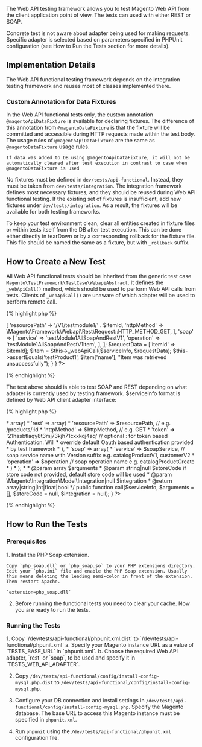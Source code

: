 The Web API testing framework allows you to test Magento Web API from the client application point of view. The tests can used with either REST or SOAP.

Concrete test is not aware about adapter being used for making requests. Specific adapter is selected based on parameters specified in PHPUnit configuration (see How to Run the Tests section for more details).


<h2>Implementation Details</h2>

The Web API functional testing framework depends on the integration testing framework and reuses most of classes implemented there.


<h3>Custom Annotation for Data Fixtures</h3>

In the Web API functional tests only, the custom annotation  `@magentoApiDataFixture` is available for declaring fixtures. The difference of this annotation from `@magentoDataFixture` is that the fixture will be committed and accessible during HTTP requests made within the test body. The usage rules of `@magentoApiDataFixture` are the same as `@magentoDataFixture` usage rules.

	If data was added to DB using @magentoApiDataFixture, it will not be automatically cleared after test execution in contrast to case when @magentoDataFixture is used
	
No fixtures must be defined in `dev/tests/api-functional`. Instead, they must be taken from `dev/tests/integration`. The integration framework defines most necessary fixtures, and they should be reused during Web API functional testing. If the existing set of fixtures is insufficient, add new fixtures under `dev/tests/integration`. As a result, the fixtures will be available for both testing frameworks.

To keep your test environment clean, clear all entities created in fixture files or within tests itself from the DB after test execution. This can be done either directly in tearDown or by a corresponding rollback for the fixture file. This file should be named the same as a fixture, but with `_rollback` suffix.

<h2>How to Create a New Test</h2>

All Web API functional tests should be inherited from the generic test case `Magento\TestFramework\TestCase\WebapiAbstract`. It defines the `_webApiCall()` method, which should be used to perform Web API calls from tests. Clients of `_webApiCall()` are unaware of which adapter will be used to perform remote call.

{% highlight php %}
<?php
namespace Magento\Webapi\Routing;
 
class CoreRoutingTest extends \Magento\TestFramework\TestCase\WebapiAbstract
{
    public function testBasicRoutingExplicitPath()
    {
        $itemId = 1;
        $serviceInfo = [
            'rest' => [
                'resourcePath' => '/V1/testmodule1/' . $itemId,
                'httpMethod' => \Magento\Framework\Webapi\Rest\Request::HTTP_METHOD_GET,
            ],
            'soap' => [
                'service' => 'testModule1AllSoapAndRestV1',
                'operation' => 'testModule1AllSoapAndRestV1Item',
            ],
        ];
        $requestData = ['itemId' => $itemId];
        $item = $this->_webApiCall($serviceInfo, $requestData);
        $this->assertEquals('testProduct1', $item['name'], "Item was retrieved unsuccessfully");
    }
} ?>
{% endhighlight %}

The test above should is able to test SOAP and REST depending on what adapter is currently used by testing framework. $serviceInfo format is defined by Web API client adapter interface:

{% highlight php %}
<?php

namespace Magento\TestFramework\TestCase\Webapi;
 
interface AdapterInterface
{
    /**
     * Perform call to the specified service method.
     *
     * @param array $serviceInfo <pre>
     * array(
     *     'rest' => array(
     *         'resourcePath' => $resourcePath, // e.g. /products/:id
     *         'httpMethod' => $httpMethod,     // e.g. GET
     *         'token' => '21hasbtlaqy8t3mj73kjh71cxxkqj4aq'    // optional : for token based Authentication. Will
     *                                                             override default Oauth based authentication provided
     *                                                             by test framework
     *     ),
     *     'soap' => array(
     *         'service' => $soapService,    // soap service name with Version suffix e.g. catalogProductV1, customerV2
     *         'operation' => $operation     // soap operation name e.g. catalogProductCreate
     *     )
     * );
     * </pre>
     * @param array $arguments
     * @param string|null $storeCode if store code not provided, default store code will be used
     * @param \Magento\Integration\Model\Integration|null $integration
     * @return array|string|int|float|bool
     */
    public function call($serviceInfo, $arguments = [], $storeCode = null, $integration = null);
}
 ?>
{% endhighlight %}

<h2>How to Run the Tests</h2>
<h3>Prerequisites</h3>
1. Install the PHP Soap extension. 

	Copy `php_soap.dll` or `php_soap.so` to your PHP extensions directory. Edit your `php.ini` file and enable the PHP Soap extension. Usually this means deleting the leading semi-colon in front of the extension. Then restart Apache.

	`extension=php_soap.dll`

2. Before running the functional tests you need to clear your cache.
Now you are ready to run the tests.

<h3>Running the Tests</h3>
1. Copy `/dev/tests/api-functional/phpunit.xml.dist` to `/dev/tests/api-functional/phpunit.xml`
	a. Specify your Magento instance URL as a value of `TESTS_BASE_URL` in `phpunit.xml`.
	b. Choose the required Web API adapter, `rest` or `soap`, to be used and specify it in `TESTS_WEB_API_ADAPTER`.

2. Copy `/dev/tests/api-functional/config/install-config-mysql.php.dist` to `/dev/tests/api-functional/config/install-config-mysql.php`.

3. Configure your DB connection and install settings in `/dev/tests/api-functional/config/install-config-mysql.php`.  Specify the Magento database. The base URL to access this Magento instance must be specified in `phpunit.xml`.

4. Run `phpunit` using the `/dev/tests/api-functional/phpunit.xml ` configuration file.
